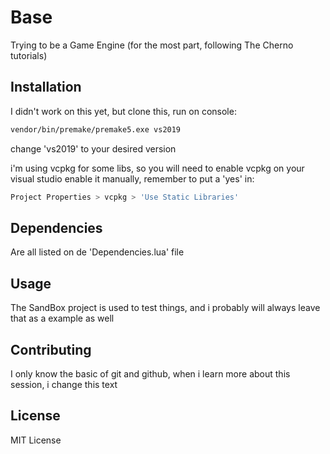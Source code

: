 # Base

Trying to be a Game Engine 
(for the most part, following The Cherno tutorials)

## Installation

I didn't work on this yet, but clone this, run on console:

```bash
vendor/bin/premake/premake5.exe vs2019
```

change 'vs2019' to your desired version

i'm using vcpkg for some libs, so you will need to enable vcpkg on your visual studio enable it manually, remember to put a 'yes' in:

```bash
Project Properties > vcpkg > 'Use Static Libraries'
```
## Dependencies

Are all listed on de 'Dependencies.lua' file

## Usage

The SandBox project is used to test things, and i probably will always leave that as a example as well

## Contributing
I only know the basic of git and github, when i learn more about this session, i change this text

## License
MIT License